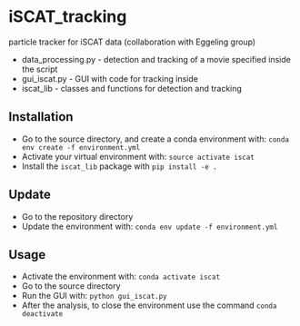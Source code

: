 # iSCAT_tracking
particle tracker for iSCAT data (collaboration with Eggeling group)

* data_processing.py - detection and tracking of a movie specified inside the script
* gui_iscat.py - GUI with code for tracking inside
* iscat_lib - classes and functions for detection and tracking

## Installation
* Go to the source directory, and create a conda environment with:
```conda env create -f environment.yml```
* Activate your virtual environment with: `source activate iscat`
* Install the `iscat_lib` package with `pip install -e .`

## Update
* Go to the repository directory
* Update the environment with: `conda env update -f environment.yml`

## Usage
* Activate the environment with: `conda activate iscat`
* Go to the source directory
* Run the GUI with: `python gui_iscat.py`
* After the analysis, to close the environment use the command `conda deactivate`
